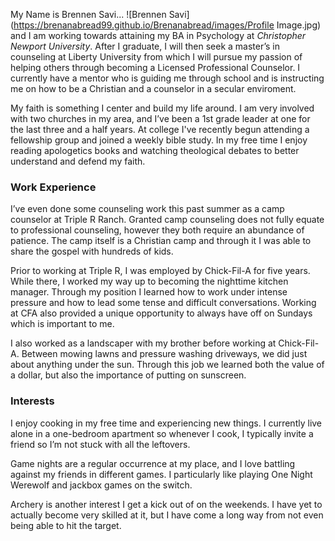 My Name is Brennen Savi...
![Brennen Savi](https://brenanabread99.github.io/Brenanabread/images/Profile Image.jpg)
 and I am working towards attaining my BA in Psychology at _Christopher Newport University_. After I graduate, I will then seek a master’s in counseling at Liberty University from which I will pursue my passion of helping others through becoming a Licensed Professional Counselor. I currently have a mentor who is guiding me through school and is instructing me on how to be a Christian and a counselor in a secular enviroment.

My faith is something I center and build my life around. I am very involved with two churches in my area, and I’ve been a 1st grade leader at one for the last three and a half years. At college I've recently begun attending a fellowship group and joined a weekly bible study. In my free time I enjoy reading apologetics books and watching theological debates to better understand and defend my faith.

### Work Experience
I’ve even done some counseling work this past summer as a camp counselor at Triple R Ranch. Granted camp counseling does not fully equate to professional counseling, however they both require an abundance of patience. The camp itself is a Christian camp and through it I was able to share the gospel with hundreds of kids.

Prior to working at Triple R, I was employed by Chick-Fil-A for five years. While there, I worked my way up to becoming the nighttime kitchen manager. Through my position I learned how to work under intense pressure and how to lead some tense and difficult conversations. Working at CFA also provided a unique opportunity to always have off on Sundays which is important to me.

I also worked as a landscaper with my brother before working at Chick-Fil-A. Between mowing lawns and pressure washing driveways, we did just about anything under the sun. Through this job we learned both the value of a dollar, but also the importance of putting on sunscreen.

### Interests
I enjoy cooking in my free time and experiencing new things. I currently live alone in a one-bedroom apartment so whenever I cook, I typically invite a friend so I’m not stuck with all the leftovers.

Game nights are a regular occurrence at my place, and I love battling against my friends in different games. I particularly like playing One Night Werewolf and jackbox games on the switch. 

Archery is another interest I get a kick out of on the weekends. I have yet to actually become very skilled at it, but I have come a long way from not even being able to hit the target.
